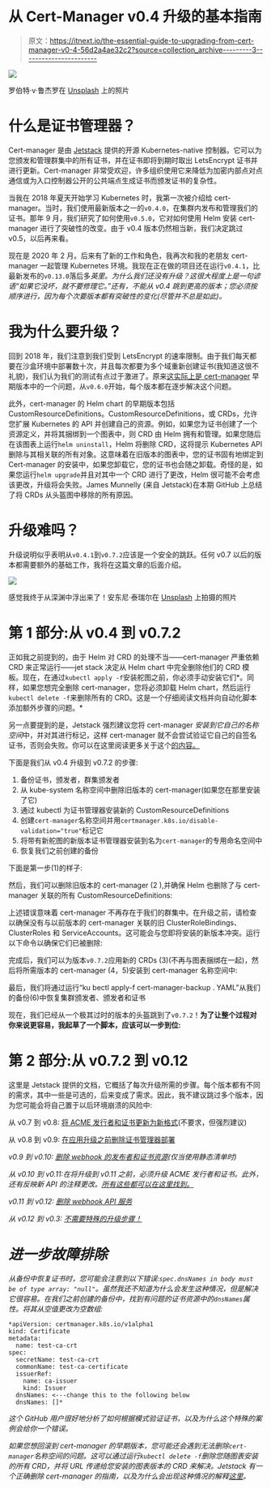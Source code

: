# 从 Cert-Manager v0.4 升级的基本指南

> 原文：<https://itnext.io/the-essential-guide-to-upgrading-from-cert-manager-v0-4-56d2a4ae32c2?source=collection_archive---------3----------------------->

![](img/0cdd8a5e3763f5cd8e94104a5ebd8923.png)

罗伯特·v·鲁杰罗在 [Unsplash](https://unsplash.com?utm_source=medium&utm_medium=referral) 上的照片

# 什么是证书管理器？

Cert-manager 是由 [Jetstack](https://cert-manager.io/docs/) 提供的开源 Kubernetes-native 控制器。它可以为您颁发和管理群集中的所有证书，并在证书即将到期时取出 LetsEncrypt 证书并进行更新。Cert-manager 非常受欢迎，许多组织使用它来降低为加密内部点对点通信或为入口控制器公开的公共端点生成证书而颁发证书的复杂性。

当我在 2018 年夏天开始学习 Kubernetes 时，我第一次被介绍给 cert-manager。当时，我们使用最新版本之一的`v0.4.0`，在集群内发布和管理我们的证书。那年 9 月，我们研究了如何使用`v0.5.0`，它对如何使用 Helm 安装 cert-manager 进行了突破性的改变。由于 v0.4 版本仍然相当新，我们决定跳过 v0.5，以后再来看。

现在是 2020 年 2 月。后来有了新的工作和角色，我再次和我的老朋友 cert-manager 一起管理 Kubernetes 环境。我现在正在做的项目还在运行`v0.4.1`，比最新发布的`v0.13.0`落后多*英里。为什么我们还没有升级？这很大程度上是一句谚语“如果它没坏，就不要修理它。”还有，不能从 v0.4 跳到更高的版本；您必须按顺序进行，因为每个次要版本都有突破性的变化(尽管并不总是如此)。*

# 我为什么要升级？

回到 2018 年，我们注意到我们受到 LetsEncrypt 的速率限制。由于我们每天都要在沙盒环境中部署数十次，并且每次都要为多个域重新创建证书(我知道这很不礼貌)，我们认为我们的测试有点过于激进了。原来[这实际上是 cert-manager](https://blog.jetstack.io/blog/cert-manager-0.6/) 早期版本中的一个问题，从`v0.6.0`开始，每个版本都在逐步解决这个问题。

此外，cert-manager 的 Helm chart 的早期版本包括 CustomResourceDefinitions。CustomResourceDefinitions，或 CRDs，允许您扩展 Kubernetes 的 API 并创建自己的资源。例如，如果您为证书创建了一个资源定义，并将其捆绑到一个图表中，则 CRD 由 Helm 拥有和管理。如果您随后在该图表上运行`helm uninstall`，Helm 将删除 CRD，这将提示 Kubernetes API 删除与其相关联的所有对象。这意味着在旧版本的图表中，您的证书固有地绑定到 Cert-manager 的安装中，如果您卸载它，您的证书也会随之卸载。奇怪的是，如果您运行`helm upgrade`并且对其中一个 CRD 进行了更改，Helm 很可能不会考虑该更改，升级将会失败。James Munnelly (来自 Jetstack)在本期 GitHub 上总结了将 CRDs 从头盔图中移除的所有原因。

# 升级难吗？

升级说明似乎表明从`v0.4.1`到`v0.7.2`应该是一个安全的跳跃。任何 v0.7 以后的版本都需要额外的基础工作，我将在这篇文章的后面介绍。

![](img/c5146b444af0f302e44e036def8e93ee.png)

感觉我终于从深渊中浮出来了！安东尼·泰瑞尔在 [Unsplash](https://unsplash.com?utm_source=medium&utm_medium=referral) 上拍摄的照片

# 第 1 部分:从 v0.4 到 v0.7.2

正如我之前提到的，由于 Helm 对 CRD 的处理不当——cert-manager 严重依赖 CRD 来正常运行——jet stack 决定从 Helm chart 中完全删除他们的 CRD 模板。现在，在通过`kubectl apply -f`安装舵图之前，你必须手动安装它们*。同样，如果您想完全删除 cert-manager，您将必须卸载 Helm chart，然后运行`kubectl delete -f`来删除所有的 CRD。这是一个仔细阅读文档并向自动化脚本添加额外步骤的问题。*

另一点要提到的是，Jetstack 强烈建议您将 cert-manager *安装到它自己的名称空间*中，并对其进行标记，这样 cert-manager 就不会尝试验证它自己的自签名证书，否则会失败。你可以在这里阅读更多关于这个[的内容。](https://cert-manager-munnerz.readthedocs.io/en/stable/admin/resource-validation-webhook.html#tls-configuration)

下面是我们从 v0.4 升级到 v0.7.2 的步骤:

1.  备份证书，颁发者，群集颁发者
2.  从 kube-system 名称空间中删除旧版本的 cert-manager(如果您在那里安装了它)
3.  通过 kubectl 为证书管理器安装新的 CustomResourceDefinitions
4.  创建`cert-manager`名称空间并用`certmanager.k8s.io/disable-validation="true"`标记它
5.  将带有新舵图的新版本证书管理器安装到名为`cert-manager`的专用命名空间中
6.  恢复我们之前创建的备份

下面是第一步(1)的样子:

然后，我们可以删除旧版本的 cert-manager (2 ),并确保 Helm 也删除了与 cert-manager 关联的所有 CustomResourceDefinitions:

上述错误意味着 cert-manager 不再存在于我们的群集中。在升级之前，请检查以确保没有与以前版本的 cert-manager 关联的旧 ClusterRoleBindings、ClusterRoles 和 ServiceAccounts。这可能会与您即将安装的新版本冲突。运行以下命令以确保它们已被删除:

完成后，我们可以为版本`v0.7.2`应用新的 CRDs (3)(不再与图表捆绑在一起)，然后将所需版本的 cert-manager (4，5)安装到 cert-manager 名称空间中:

最后，我们将通过运行“ku bectl apply-f cert-manager-backup . YAML”从我们的备份(6)中恢复集群颁发者、颁发者和证书

现在，我们已经从一个极其过时的版本的头盔跳到了`v0.7.2`！**为了让整个过程对你来说更容易，我起草了一个脚本，应该可以一步到位:**

# 第 2 部分:从 v0.7.2 到 v0.12

这里是 Jetstack 提供的文档，它概括了每次升级所需的步骤。每个版本都有不同的需求，其中一些是可选的，后来变成了需求。因此，我不建议跳过多个版本，因为您可能会将自己置于以后环境崩溃的风险中:

从 v0.7 到 v0.8: [将 ACME 发行者和证书更新为新格式](https://cert-manager.io/docs/installation/upgrading/upgrading-0.7-0.8/)(不要求，但强烈建议)

从 v0.8 到 v0.9: [在应用升级之前删除证书管理器部署](https://cert-manager.io/docs/installation/upgrading/upgrading-0.8-0.9/)

*v0.9 到 v0.10: [删除 webhook 的发布者和证书资源](https://cert-manager.io/docs/installation/upgrading/upgrading-0.9-0.10/)(仅当使用静态清单时)*

*从 v0.10 到 v0.11:在将升级到 v0.11 *之前，必须升级 ACME 发行者和证书*。*此外，还有反映新 API 的注释更改。[所有这些都可以在这里找到。](https://cert-manager.io/docs/installation/upgrading/upgrading-0.10-0.11/)**

*v0.11 到 v0.12: [删除 webhook API 服务](https://cert-manager.io/docs/installation/upgrading/upgrading-0.11-0.12/)*

*从 v0.12 到 v0.3: [不需要特殊的升级步骤！](https://cert-manager.io/docs/installation/upgrading/upgrading-0.12-0.13/)*

# *进一步故障排除*

*从备份中恢复证书时，您可能会注意到以下错误:`spec.dnsNames in body must be of type array: "null"`。虽然我还不知道为什么会发生这种情况，但是解决它很容易。在我们之前创建的备份中，找到有问题的证书资源中的`dnsNames`属性。将其从空值更改为空数组:*

```
*apiVersion: certmanager.k8s.io/v1alpha1
kind: Certificate
metadata:
  name: test-ca-crt
spec:
  secretName: test-ca-crt
  commonName: test-ca-certificate
  issuerRef:
    name: ca-issuer
    kind: Issuer
  dnsNames: <---change this to the following below
  dnsNames: []*
```

*这个 GitHub 用户很好地分析了如何根据模式验证证书，以及为什么这个特殊的案例会给你一个错误。*

*如果您想回滚到 cert-manager 的早期版本，您可能还会遇到无法删除`cert-manager`名称空间的问题。这可以通过运行`kubectl delete -f`删除您随图表安装的所有 CRD，并将 URL 传递给您安装的图表版本的 CRD 来解决。Jetstack 有一个正确删除 cert-manager 的指南，以及为什么会出现这种情况的解释[这里](https://cert-manager.io/docs/installation/uninstall/kubernetes/#namespace-stuck-in-terminating-state)。*